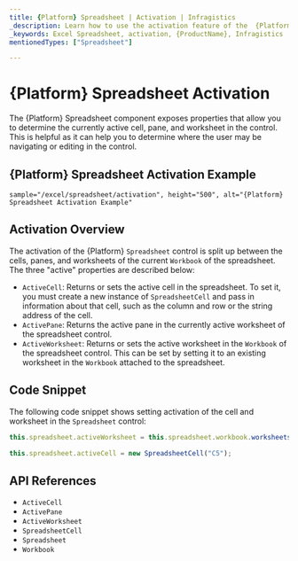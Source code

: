 ```yaml
---
title: {Platform} Spreadsheet | Activation | Infragistics
_description: Learn how to use the activation feature of the  {Platform} spreadsheet control which is split between the cells, panes and worksheets. Check out the {ProductName} spreadsheet demos!
_keywords: Excel Spreadsheet, activation, {ProductName}, Infragistics
mentionedTypes: ["Spreadsheet"]

---
```

# {Platform} Spreadsheet Activation

The {Platform} Spreadsheet component exposes properties that allow you to determine the currently active cell, pane, and worksheet in the control. This is helpful as it can help you to determine where the user may be navigating or editing in the control.

## {Platform} Spreadsheet Activation Example


`sample="/excel/spreadsheet/activation", height="500", alt="{Platform} Spreadsheet Activation Example"`



<div class="divider--half"></div>

## Activation Overview

The activation of the {Platform} `Spreadsheet` control is split up between the cells, panes, and worksheets of the current `Workbook` of the spreadsheet. The three "active" properties are described below:

- `ActiveCell`: Returns or sets the active cell in the spreadsheet. To set it, you must create a new instance of `SpreadsheetCell` and pass in information about that cell, such as the column and row or the string address of the cell.
- `ActivePane`: Returns the active pane in the currently active worksheet of the spreadsheet control.
- `ActiveWorksheet`: Returns or sets the active worksheet in the `Workbook` of the spreadsheet control. This can be set by setting it to an existing worksheet in the `Workbook` attached to the spreadsheet.

## Code Snippet

The following code snippet shows setting activation of the cell and worksheet in the `Spreadsheet` control:

```ts
this.spreadsheet.activeWorksheet = this.spreadsheet.workbook.worksheets(1);

this.spreadsheet.activeCell = new SpreadsheetCell("C5");
```

## API References

 - `ActiveCell`
 - `ActivePane`
 - `ActiveWorksheet`
 - `SpreadsheetCell`
 - `Spreadsheet`
 - `Workbook`